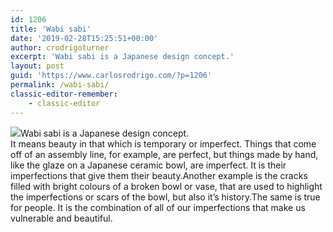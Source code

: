 ```yaml
---
id: 1206
title: 'Wabi sabi'
date: '2019-02-28T15:25:51+00:00'
author: crodrigoturner
excerpt: 'Wabi sabi is a Japanese design concept.'
layout: post
guid: 'https://www.carlosrodrigo.com/?p=1206'
permalink: /wabi-sabi/
classic-editor-remember:
    - classic-editor
---
```


[![](https://www.carlosrodrigo.com/wp-content/uploads/2019/02/wabisabi-250x188.png)](https://www.carlosrodrigo.com/wp-content/uploads/2019/02/wabisabi.png)Wabi sabi is a Japanese design concept.  
It means beauty in that which is temporary or imperfect. Things that come off of an assembly line, for example, are perfect, but things made by hand, like the glaze on a Japanese ceramic bowl, are imperfect. It is their imperfections that give them their beauty.Another example is the cracks filled with bright colours of a broken bowl or vase, that are used to highlight the imperfections or scars of the bowl, but also it’s history.The same is true for people. It is the combination of all of our imperfections that make us vulnerable and beautiful.